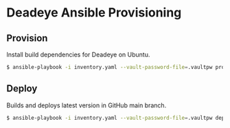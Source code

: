# Deadeye Ansible Provisioning

## Provision

Install build dependencies for Deadeye on Ubuntu.

```sh
$ ansible-playbook -i inventory.yaml --vault-password-file=.vaultpw provision.yaml -l deadeye-X
```

## Deploy

Builds and deploys latest version in GitHub main branch.

```sh
$ ansible-playbook -i inventory.yaml --vault-password-file=.vaultpw deploy.yaml -l deadeye-X
```
